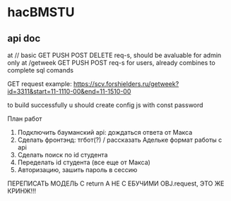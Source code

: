 # hacBMSTU

## api doc

at // basic GET PUSH POST DELETE req-s, should be avaluable for admin only
at /getweek GET PUSH POST req-s for users, already combines to complete sql comands

GET request example: https://scv.forshielders.ru/getweek?id=3311&start=11-1110-00&end=11-1510-00

to build successfully u should create config js with const password

План работ
1. Подключить бауманский api: дождаться ответа от Макса
2. Сделать фронтэнд: тгбот(?) / рассказать Адельке формат работы с api
3. Сделать поиск по id студента
4. Переделать id студента (все еще от Макса)
5. Авторизацию, зашить пароль в сессию

ПЕРЕПИСАТЬ МОДЕЛЬ С return А НЕ С ЕБУЧИМИ OBJ.request, ЭТО ЖЕ КРИНЖ!!!